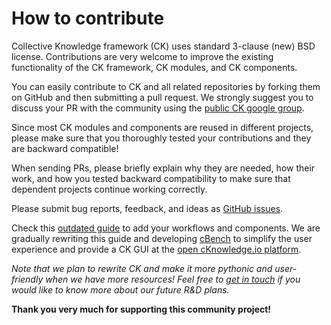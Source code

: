 # How to contribute

Collective Knowledge framework (CK) uses standard 3-clause (new) BSD license. 
Contributions are very welcome to improve the existing functionality 
of the CK framework, CK modules, and CK components.

You can easily contribute to CK and all related repositories by forking them 
on GitHub and then submitting a pull request. We strongly suggest you 
to discuss your PR with the community using the [public CK google group](https://groups.google.com/forum/#!forum/collective-knowledge).

Since most CK modules and components are reused in different projects, 
please make sure that you thoroughly tested your contributions 
and they are backward compatible!

When sending PRs, please briefly explain why they are needed,
how their work, and how you tested backward compatibility
to make sure that dependent projects continue working correctly.

Please submit bug reports, feedback, and ideas as [GitHub issues](https://github.com/ctuning/ck/issues).

Check this [outdated guide](https://github.com/ctuning/ck/wiki) to add your workflows and components. 
We are gradually rewriting this guide and developing [cBench](https://github.com/ctuning/cbench) to simplify
the user experience and provide a CK GUI at the [open cKnowledge.io platform](https://cKnowledge.io).

*Note that we plan to rewrite CK and make it more pythonic and user-friendly
when we have more resources! Feel free to [get in touch](https://cKnowledge.org/contacts.html)
if you would like to know more about our future R&D plans.*

**Thank you very much for supporting this community project!**
